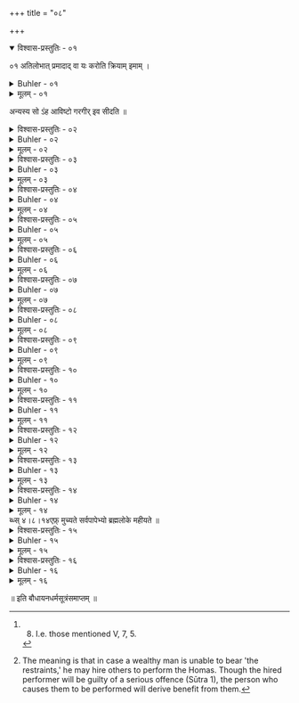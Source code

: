 +++
title = "०८"

+++
<details open><summary>विश्वास-प्रस्तुतिः - ०१</summary>

०१  अतिलोभात् प्रमादाद् वा यः करोति क्रियाम् इमाम् ।  
</details>

<details><summary>Buhler - ०१</summary>

1. He who, through excessive greed or carelessness, performs this rite for others, is tainted by sin, and peṛṣes like one who has swallowed poison.
</details>

<details><summary>मूलम् - ०१</summary>

०१  अतिलोभात् प्रमादाद् वा यः करोति क्रियाम् इमाम् ।  
</details>

अन्यस्य सो ऽंह आविष्टो गरगीर् इव सीदति ॥

<details><summary>विश्वास-प्रस्तुतिः - ०२</summary>

०२  आचार्यस्य पितुर् मातुर् आत्मनश् च क्रियाम् इमाम् ।  
कुर्वन् भात्य् अर्कवद् विप्रः सा कार्यैषाम् अतः क्रिया ॥
</details>

<details><summary>Buhler - ०२</summary>

2. A Brāhmaṇa who performs this rite for his teacher, his father, his mother, or for himself is resplendent like the sun. Therefore this rite may be performed for those (persons).
</details>

<details><summary>मूलम् - ०२</summary>

०२  आचार्यस्य पितुर् मातुर् आत्मनश् च क्रियाम् इमाम् ।  
कुर्वन् भात्य् अर्कवद् विप्रः सा कार्यैषाम् अतः क्रिया ॥
</details>

<details><summary>विश्वास-प्रस्तुतिः - ०३</summary>

०३  क एतेन सहस्राक्षं पवित्रेणाकरोच् छुचिम् ।  
अग्निं वायुं रविं सोमं यमादींश् च सुरेश्वरान् ॥
</details>

<details><summary>Buhler - ०३</summary>

3. Ka (Prajāpati) purified by means of this rite the god with a thousand eyes (Sahasrākṣa), Fire, Wind, the Sun, Soma, Yama, and other lords of the gods.
</details>

<details><summary>मूलम् - ०३</summary>

०३  क एतेन सहस्राक्षं पवित्रेणाकरोच् छुचिम् ।  
अग्निं वायुं रविं सोमं यमादींश् च सुरेश्वरान् ॥
</details>

<details><summary>विश्वास-प्रस्तुतिः - ०४</summary>

०४  यत् किंचित् पुण्यनामेह त्रिषु लोकेषु विश्रुतम् ।  
विप्रादि तत् कृतं केन पवित्रक्रिययानया ॥
</details>

<details><summary>Buhler - ०४</summary>

4. Whatever there is in these three worlds, famed as possessing a holy name, Brāhmaṇas and the rest, (all) that was produced by Ka through this rite of sanctification.
</details>

<details><summary>मूलम् - ०४</summary>

०४  यत् किंचित् पुण्यनामेह त्रिषु लोकेषु विश्रुतम् ।  
विप्रादि तत् कृतं केन पवित्रक्रिययानया ॥
</details>

<details><summary>विश्वास-प्रस्तुतिः - ०५</summary>

०५  प्राजापत्यम् इदं गुह्यं पापघ्नंप्रथमोद्भवम् । [k: प्रजापत्यम्]  
समुत्पन्नान्य् अतः पश्चात् पवित्राणि सहस्रशः ॥
</details>

<details><summary>Buhler - ०५</summary>

5. This sin-destroying secret of Prajāpati was first produced; thereafter thousands of purificatory rites .came into existence. [^1] 


[^1]:  8. I.e. those mentioned V, 7, 5.
</details>

<details><summary>मूलम् - ०५</summary>

०५  प्राजापत्यम् इदं गुह्यं पापघ्नंप्रथमोद्भवम् । [k: प्रजापत्यम्]  
समुत्पन्नान्य् अतः पश्चात् पवित्राणि सहस्रशः ॥
</details>

<details><summary>विश्वास-प्रस्तुतिः - ०६</summary>

०६  यो ऽब्दायनऋतुपक्षाहाञ् जुहोत्य् अष्टौ गणान् इमान् ।  
पुनाति चात्मनो वंश्यान् दश पूर्वान् दशावरान् [k:दशापरान्] ॥
</details>

<details><summary>Buhler - ०६</summary>

6. He who performs those eight Gaṇahomas on the (first) day of the year, of a half-year, of a season, or of a fortnight, sanctifies ten ancestors and ten descendants of his line;
</details>

<details><summary>मूलम् - ०६</summary>

०६  यो ऽब्दायनऋतुपक्षाहाञ् जुहोत्य् अष्टौ गणान् इमान् ।  
पुनाति चात्मनो वंश्यान् दश पूर्वान् दशावरान् [k:दशापरान्] ॥
</details>

<details><summary>विश्वास-प्रस्तुतिः - ०७</summary>

०७  ज्ञायते चामरैर् द्युस्थैः पुण्यकर्मेति भूस्थितः ।  
देववन् मोदते भूयः स्वर्गलोके ऽपि पुण्यकृत् ॥ [क् पुत्स्थिस् वेर्से अफ़्तेर् ब्ध्स् ४।८।१२]
</details>

<details><summary>Buhler - ०७</summary>

7. And, while still on earth, he is known to the gods in heaven as a holy man, and (after death) that virtuous man rejoices for a very long time in heaven like a god.
</details>

<details><summary>मूलम् - ०७</summary>

०७  ज्ञायते चामरैर् द्युस्थैः पुण्यकर्मेति भूस्थितः ।  
देववन् मोदते भूयः स्वर्गलोके ऽपि पुण्यकृत् ॥ [क् पुत्स्थिस् वेर्से अफ़्तेर् ब्ध्स् ४।८।१२]
</details>

<details><summary>विश्वास-प्रस्तुतिः - ०८</summary>

०८  एतान् अष्टौ गणान् होतुं न शक्नोति यदि द्विजः ।  
एको ऽपि तेन होतव्यो रजस् तेनास्य नश्यति ॥
</details>

<details><summary>Buhler - ०८</summary>

8. If a Brāhmaṇa is unable to offer those eight Gaṇahomas, let him offer one; thereby his guilt is effaced.
</details>

<details><summary>मूलम् - ०८</summary>

०८  एतान् अष्टौ गणान् होतुं न शक्नोति यदि द्विजः ।  
एको ऽपि तेन होतव्यो रजस् तेनास्य नश्यति ॥
</details>

<details><summary>विश्वास-प्रस्तुतिः - ०९</summary>

०९  सूनवो यस्य शिष्या वा जुह्वत्य् अष्टौ गणान् इमान् ।  
अध्यापनपरिक्रीतैर् अंहसः सो ऽपि मुच्यते ॥
</details>

<details><summary>Buhler - ०९</summary>

9. He, also, whose sons or pupils offer those eight Gaṇahomas, is freed from his sin which is bought off by his having instructed (them).
</details>

<details><summary>मूलम् - ०९</summary>

०९  सूनवो यस्य शिष्या वा जुह्वत्य् अष्टौ गणान् इमान् ।  
अध्यापनपरिक्रीतैर् अंहसः सो ऽपि मुच्यते ॥
</details>

<details><summary>विश्वास-प्रस्तुतिः - १०</summary>

१०  धनेनापि परिक्रीतैर् आत्मपापजिघांसया ।  
हावनीया ह्य् अशक्तेन नावसाद्यः शरीरधृक् ॥
</details>

<details><summary>Buhler - १०</summary>

10. Through a desire of removing one's guilt one even may cause (these oblations) to be offered by men who have been engaged for money, in case oneself is unable (to do it); a man need not torment himself. [^2] 


[^2]:  The meaning is that in case a wealthy man is unable to bear 'the restraints,' he may hire others to perform the Homas. Though the hired performer will be guilty of a serious offence (Sūtra 1), the person who causes them to be performed will derive benefit from them.
</details>

<details><summary>मूलम् - १०</summary>

१०  धनेनापि परिक्रीतैर् आत्मपापजिघांसया ।  
हावनीया ह्य् अशक्तेन नावसाद्यः शरीरधृक् ॥
</details>

<details><summary>विश्वास-प्रस्तुतिः - ११</summary>

११  धनस्य क्रियते त्यागः कर्मणां सुकृताम् अपि ।  
पुंसो ऽनृणस्य पापस्य विमोक्षः क्रियते क्वचित् ॥
</details>

<details><summary>Buhler - ११</summary>

11. Even among the virtuous a distribution of wealth is made (for the success) of holy rites; some-times a man who is free from debt is (thereby) freed from guilt.
</details>

<details><summary>मूलम् - ११</summary>

११  धनस्य क्रियते त्यागः कर्मणां सुकृताम् अपि ।  
पुंसो ऽनृणस्य पापस्य विमोक्षः क्रियते क्वचित् ॥
</details>

<details><summary>विश्वास-प्रस्तुतिः - १२</summary>

१२  विमुक्तो विधिनैतेन सर्वपापार्णसागरात् । [k: मुक्तो यो]  
आत्मानं मन्यते शुद्धं समर्थं कर्मसाधने ॥
</details>

<details><summary>Buhler - १२</summary>

12, Liberated according to this rule from the ocean of guilt and debt, he considers himself pure and able to successfully perform the sacred rites.
</details>

<details><summary>मूलम् - १२</summary>

१२  विमुक्तो विधिनैतेन सर्वपापार्णसागरात् । [k: मुक्तो यो]  
आत्मानं मन्यते शुद्धं समर्थं कर्मसाधने ॥
</details>

<details><summary>विश्वास-प्रस्तुतिः - १३</summary>

१३  सर्वपापार्णमुक्तात्मा क्रिया आरभते तु याः ।  
अयत्नेनैव ताः सिद्धिं यान्ति शुद्धशरीरिणः ॥
</details>

<details><summary>Buhler - १३</summary>

13. But in the case of that pure mortal who, freed from all sin and debts, begins the sacred rites, they will succeed without any effort.
</details>

<details><summary>मूलम् - १३</summary>

१३  सर्वपापार्णमुक्तात्मा क्रिया आरभते तु याः ।  
अयत्नेनैव ताः सिद्धिं यान्ति शुद्धशरीरिणः ॥
</details>

<details><summary>विश्वास-प्रस्तुतिः - १४</summary>

१४  प्राजापत्यम् इदं पुण्यम् ऋषिणा समुदीरितम् । [k: प्रजापत्यम् ॥। ऋषीणां]  
इदम् अध्यापयेन् नित्यं धारयेच् छृणुते ऽपि वा ।
</details>

<details><summary>Buhler - १४</summary>

14. Let him daily (study and) teach this holy (rule) of Prajāpati, which the sage has proclaimed, let him remember it or hear it. (By doing that) he is freed from all guilt and will be exalted in Brahman's world.
</details>

<details><summary>मूलम् - १४</summary>

१४  प्राजापत्यम् इदं पुण्यम् ऋषिणा समुदीरितम् । [k: प्रजापत्यम् ॥। ऋषीणां]  
इदम् अध्यापयेन् नित्यं धारयेच् छृणुते ऽपि वा ।
</details>
ब्ध्स् ४।८।१४एफ़्  मुच्यते सर्वपापेभ्यो ब्रह्मलोके महीयते ॥

<details><summary>विश्वास-प्रस्तुतिः - १५</summary>

१५  यान् सिषाधयिषुर् मन्त्रान् द्वादशाहानि ताञ् जपेत् ।  
घृतेन पयसा दध्ना प्राश्य निश्य् ओदनं सकृत् ॥ [क् बेफ़ोरे ब्ध्स् ४।८।१६-१अब्: ऋग्यजुस्सामवेदानाम् अथर्वाङ्गिरसाम् अपि ।]
</details>

<details><summary>Buhler - १५</summary>

15. Let him mutter during twelve days those sacred texts through which he wishes to accomplish (his desires), eating once (a day) at night boiled rice with clarified butter, with milk, or with sour milk.
</details>

<details><summary>मूलम् - १५</summary>

१५  यान् सिषाधयिषुर् मन्त्रान् द्वादशाहानि ताञ् जपेत् ।  
घृतेन पयसा दध्ना प्राश्य निश्य् ओदनं सकृत् ॥ [क् बेफ़ोरे ब्ध्स् ४।८।१६-१अब्: ऋग्यजुस्सामवेदानाम् अथर्वाङ्गिरसाम् अपि ।]
</details>

<details><summary>विश्वास-प्रस्तुतिः - १६</summary>

१६  दशवारं तथा होमः सर्पिषा सवनत्रयम् ।  
पूर्वसेवा भवेद् एषां मन्त्राणां कर्मसाधने ॥ [k: एषा]  
मन्त्राणां कर्मसाधन इति ॥ अतिलोभात् प्रमादाद् वा । निवृत्तः पापकर्मभ्यः ॥ समाधुश्छन्दसारुद्राः ॥ अथातः संप्रवक्ष्यामि ॥ प्रायश्चित्तानि वक्ष्यामः ॥ प्रायश्चित्तानि वक्ष्यामः ॥ प्रायश्चित्तानि वक्ष्यामः ॥ प्रायश्चित्तानिवक्ष्यामः ॥ इति चतुर्थः प्रश्नः ॥ ४
</details>

<details><summary>Buhler - १६</summary>

16. (Let him offer) ten times a burnt oblation and sprinkle clarified butter. (That is) the preliminary worship (which must be performed) when one desires to accomplish one's objects through those sacred texts.
</details>

<details><summary>मूलम् - १६</summary>

१६  दशवारं तथा होमः सर्पिषा सवनत्रयम् ।  
पूर्वसेवा भवेद् एषां मन्त्राणां कर्मसाधने ॥ [k: एषा]  
मन्त्राणां कर्मसाधन इति ॥ अतिलोभात् प्रमादाद् वा । निवृत्तः पापकर्मभ्यः ॥ समाधुश्छन्दसारुद्राः ॥ अथातः संप्रवक्ष्यामि ॥ प्रायश्चित्तानि वक्ष्यामः ॥ प्रायश्चित्तानि वक्ष्यामः ॥ प्रायश्चित्तानि वक्ष्यामः ॥ प्रायश्चित्तानिवक्ष्यामः ॥ इति चतुर्थः प्रश्नः ॥ ४
</details>

॥ इति बौधायनधर्मसूत्रंसमाप्तम् ॥